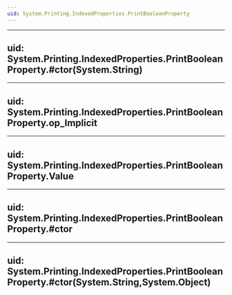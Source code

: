 ```yaml
---
uid: System.Printing.IndexedProperties.PrintBooleanProperty
---
```


---
uid: System.Printing.IndexedProperties.PrintBooleanProperty.#ctor(System.String)
---

---
uid: System.Printing.IndexedProperties.PrintBooleanProperty.op_Implicit
---

---
uid: System.Printing.IndexedProperties.PrintBooleanProperty.Value
---

---
uid: System.Printing.IndexedProperties.PrintBooleanProperty.#ctor
---

---
uid: System.Printing.IndexedProperties.PrintBooleanProperty.#ctor(System.String,System.Object)
---
